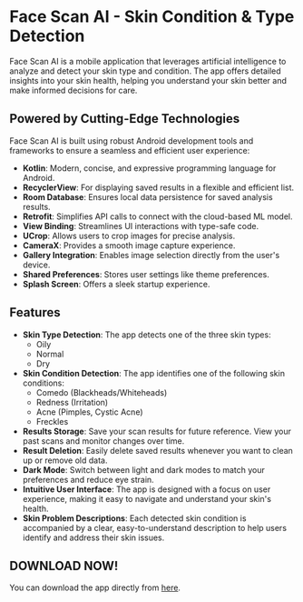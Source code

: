 # Face Scan AI - Skin Condition & Type Detection  

Face Scan AI is a mobile application that leverages artificial intelligence to analyze and detect your skin type and condition. The app offers detailed insights into your skin health, helping you understand your skin better and make informed decisions for care.  

## Powered by Cutting-Edge Technologies  

Face Scan AI is built using robust Android development tools and frameworks to ensure a seamless and efficient user experience:  
- **Kotlin**: Modern, concise, and expressive programming language for Android.  
- **RecyclerView**: For displaying saved results in a flexible and efficient list.  
- **Room Database**: Ensures local data persistence for saved analysis results.  
- **Retrofit**: Simplifies API calls to connect with the cloud-based ML model.  
- **View Binding**: Streamlines UI interactions with type-safe code.  
- **UCrop**: Allows users to crop images for precise analysis.  
- **CameraX**: Provides a smooth image capture experience.  
- **Gallery Integration**: Enables image selection directly from the user's device.  
- **Shared Preferences**: Stores user settings like theme preferences.  
- **Splash Screen**: Offers a sleek startup experience.  

## Features  

- **Skin Type Detection**: The app detects one of the three skin types:  
  - Oily  
  - Normal  
  - Dry  
- **Skin Condition Detection**: The app identifies one of the following skin conditions:  
  - Comedo (Blackheads/Whiteheads)  
  - Redness (Irritation)  
  - Acne (Pimples, Cystic Acne)  
  - Freckles  
- **Results Storage**: Save your scan results for future reference. View your past scans and monitor changes over time.  
- **Result Deletion**: Easily delete saved results whenever you want to clean up or remove old data.  
- **Dark Mode**: Switch between light and dark modes to match your preferences and reduce eye strain.  
- **Intuitive User Interface**: The app is designed with a focus on user experience, making it easy to navigate and understand your skin's health.  
- **Skin Problem Descriptions**: Each detected skin condition is accompanied by a clear, easy-to-understand description to help users identify and address their skin issues.  

## DOWNLOAD NOW!  

You can download the app directly from [here](https://drive.google.com/file/d/15b3RUm4ePhmRSeM-N4Z345gn0R8VW1bj/view?usp=sharing).  
